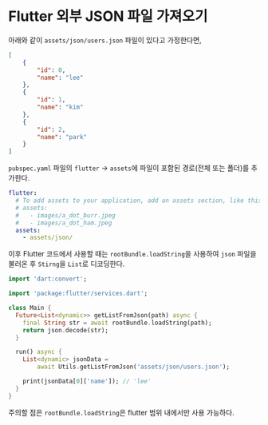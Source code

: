 # Flutter 외부 JSON 파일 가져오기

아래와 같이 `assets/json/users.json` 파일이 있다고 가정한다면,

```json
[
	{
		"id": 0,
		"name": "lee"
	},
	{
		"id": 1,
		"name": "kim"
	},
	{
		"id": 2,
		"name": "park"
	}
]
```

`pubspec.yaml` 파일의 `flutter` -> `assets`에 파일이 포함된 경로(전체 또는 폴더)를 추가한다.

```yaml
flutter:
  # To add assets to your application, add an assets section, like this:
  # assets:
  #   - images/a_dot_burr.jpeg
  #   - images/a_dot_ham.jpeg
  assets:
    - assets/json/
```

이후 Flutter 코드에서 사용할 때는 `rootBundle.loadString`을 사용하여 `json` 파일을 불러온 후 `Stirng`을 `List`로 디코딩한다.

```dart
import 'dart:convert';

import 'package:flutter/services.dart';

class Main {
  Future<List<dynamic>> getListFromJson(path) async {
    final String str = await rootBundle.loadString(path);
    return json.decode(str);
  }

  run() async {
    List<dynamic> jsonData =
        await Utils.getListFromJson('assets/json/users.json');

    print(jsonData[0]['name']); // 'lee'
  }
}
```

주의할 점은 `rootBundle.loadString`은 flutter 범위 내에서만 사용 가능하다.
